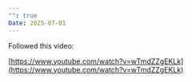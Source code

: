 ```yaml
---
"": true
Date: 2025-07-01
---
```

Followed this video:

[https://www.youtube.com/watch?v=wTmdZZgEKLk](https://www.youtube.com/watch?v=wTmdZZgEKLk)